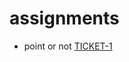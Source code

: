 # assignments

- point or not
[TICKET-1](https://bobbyhadz.com/blog/typescript-access-object-property-dynamically#:~:text=To%20dynamically%20access%20an%20object's,%2C%20e.g.%20obj%5BmyVar%5D%20.)
